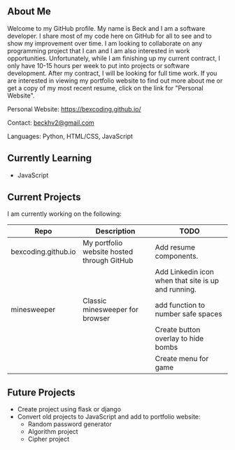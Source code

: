 ## About Me

Welcome to my GitHub profile. My name is Beck and I am a software developer. I share most of my code here on GitHub for all to see and to show my improvement over time. I am looking to collaborate on any programming project that I can and I am also interested in work opportunities. Unfortunately, while I am finishing up my current contract, I only have 10-15 hours per week to put into projects or software development. After my contract, I will be looking for full time work. If you are interested in viewing my portfolio website to find out more about me or get a copy of my most recent resume, click on the link for "Personal Website".

Personal Website: https://bexcoding.github.io/

Contact: beckhv2@gmail.com

Languages: Python, HTML/CSS, JavaScript

## Currently Learning

- JavaScript

## Current Projects

I am currently working on the following:

| Repo | Description | TODO |
| --- | --- | --- |
| bexcoding.github.io | My portfolio website hosted through GitHub | Add resume components. |
| | | Add Linkedin icon when that site is up and running. |
| minesweeper | Classic minesweeper for browser | add function to number safe spaces |
| | | Create button overlay to hide bombs |
| | | Create menu for game |

## Future Projects

- Create project using flask or django
- Convert old projects to JavaScript and add to portfolio website:
  - Random password generator
  - Algorithm project
  - Cipher project
